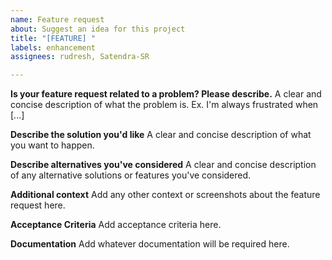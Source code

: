 ```yaml
---
name: Feature request
about: Suggest an idea for this project
title: "[FEATURE] "
labels: enhancement
assignees: rudresh, Satendra-SR

---
```


**Is your feature request related to a problem? Please describe.**
A clear and concise description of what the problem is. Ex. I'm always frustrated when [...]

**Describe the solution you'd like**
A clear and concise description of what you want to happen.

**Describe alternatives you've considered**
A clear and concise description of any alternative solutions or features you've considered.

**Additional context**
Add any other context or screenshots about the feature request here.

**Acceptance Criteria**
Add acceptance criteria here.

**Documentation**
Add whatever documentation will be required here.
